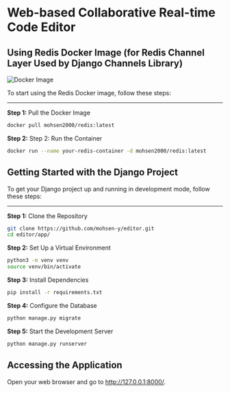 # Web-based Collaborative Real-time Code Editor

## Using Redis Docker Image (for Redis Channel Layer Used by Django Channels Library)

![Docker Image](https://img.shields.io/docker/v/mohsen2000/redis/latest)

To start using the Redis Docker image, follow these steps:

---

**Step 1:** Pull the Docker Image

```bash
docker pull mohsen2000/redis:latest
```
**Step 2:** Step 2: Run the Container

```bash
docker run --name your-redis-container -d mohsen2000/redis:latest
```

## Getting Started with the Django Project

To get your Django project up and running in development mode, follow these steps:

---

**Step 1:** Clone the Repository

```bash
git clone https://github.com/mohsen-y/editor.git
cd editor/app/
```
**Step 2:** Set Up a Virtual Environment

```bash
python3 -m venv venv
source venv/bin/activate
```
**Step 3:** Install Dependencies

```bash
pip install -r requirements.txt
```
**Step 4:** Configure the Database

```bash
python manage.py migrate
```
**Step 5:** Start the Development Server

```bash
python manage.py runserver
```

## Accessing the Application
Open your web browser and go to http://127.0.0.1:8000/.
